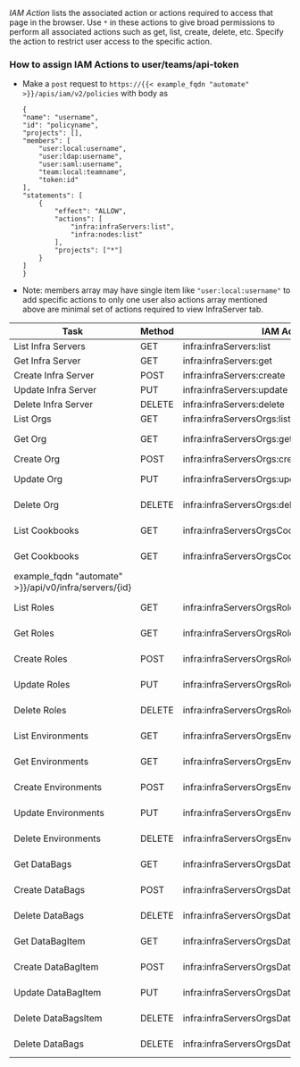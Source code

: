 *IAM Action* lists the associated action or actions required to access that page in the browser. 
Use `*` in these actions to give broad permissions to perform all associated actions such as get, list, create, delete, etc.
Specify the action to restrict user access to the specific action.

### How to assign IAM Actions to user/teams/api-token

 *  Make a `post` request to `https://{{< example_fqdn "automate" >}}/apis/iam/v2/policies`
    with body as 

    ```
    {
    "name": "username",
    "id": "policyname",
    "projects": [],
    "members": [
        "user:local:username",
        "user:ldap:username",
        "user:saml:username",
        "team:local:teamname",
        "token:id"
    ],
    "statements": [
        {
            "effect": "ALLOW",
            "actions": [
                "infra:infraServers:list",
                "infra:nodes:list"
            ],
            "projects": ["*"]
        }
    ]
    }
    ```

- Note: members array may have single item like `"user:local:username"` to add specific actions to only one user also actions array mentioned above are minimal set of actions required to view InfraServer tab.



| Task | Method     | IAM Action | API endpoint  | URL      |
| ------| ---------- | --------- | ------------- | --------- |
| List Infra Servers | GET | infra:infraServers:list | /api/v0/infra/servers | https://{{< example_fqdn "automate" >}}/api/v0/infra/servers |
| Get Infra Server | GET | infra:infraServers:get | /api/v0/infra/servers/{id} | https://{{< example_fqdn "automate" >}}/api/v0/infra/servers/{id} |
| Create Infra Server | POST | infra:infraServers:create | /api/v0/infra/servers | https://{{< example_fqdn "automate" >}}/api/v0/infra/servers |
| Update Infra Server | PUT | infra:infraServers:update | /api/v0/infra/servers/{id} | https://{{< example_fqdn "automate" >}}/api/v0/infra/servers/{id} |
| Delete Infra Server | DELETE | infra:infraServers:delete | /api/v0/infra/servers/{id} | https://{{< example_fqdn "automate" >}}/api/v0/infra/servers/{id} |
| List Orgs | GET | infra:infraServersOrgs:list | /api/v0/infra/servers/{server_id}/orgs | https://{{< example_fqdn "automate" >}}/api/v0/infra/servers/{server_id}/orgs |
| Get Org | GET | infra:infraServersOrgs:get | /api/v0/infra/servers/{server_id}/orgs/{id} | https://{{< example_fqdn "automate" >}}/api/v0/infra/servers/{server_id}/orgs/{id} |
| Create Org | POST | infra:infraServersOrgs:create,iam:projects:assign | /api/v0/infra/servers/{server_id}/orgs | https://{{< example_fqdn "automate" >}}/api/v0/infra/servers/{server_id}/orgs |
| Update Org | PUT | infra:infraServersOrgs:update | /api/v0/infra/servers/{server_id}/orgs/{id}  | https://{{< example_fqdn "automate" >}}/api/v0/infra/servers/{server_id}/orgs/{id} |
| Delete Org | DELETE | infra:infraServersOrgs:delete | /api/v0/infra/servers/{server_id}/orgs/{id} | https://{{< example_fqdn "automate" >}}/api/v0/infra/servers/{server_id}/orgs/{id} |
| List Cookbooks | GET | infra:infraServersOrgsCookbooks:list | /api/v0/infra/servers/{server_id}/orgs/{org_id}/cookbooks | https://{{< example_fqdn "automate" >}}/api/v0/infra/servers/{server_id}/orgs/{org_id}/cookbooks |
| Get Cookbooks | GET | infra:infraServersOrgsCookbooks:get | /api/v0/infra/servers/{server_id}/orgs/{org_id}/cookbooks/{name} | https://{{< example_fqdn "automate" >}}/api/v0/infra/servers/{server_id}/orgs/{org_id}/cookbooks/{name} |
example_fqdn "automate" >}}/api/v0/infra/servers/{id} |
| List Roles | GET | infra:infraServersOrgsRoles:list | /api/v0/infra/servers/{id}/orgs/{org_id}/roles | https://{{< example_fqdn "automate" >}}/api/v0/infra/servers/{id}/orgs/{org_id}/roles |
| Get Roles | GET | infra:infraServersOrgsRoles:get | /api/v0/infra/servers/{id}/orgs/{org_id}/roles/{name} | https://{{< example_fqdn "automate" >}}/api/v0/infra/servers/{id}/orgs/{org_id}/roles/{name} |
| Create Roles | POST | infra:infraServersOrgsRoles:create | /api/v0/infra/servers/{id}/orgs/{org_id}/roles | https://{{< example_fqdn "automate" >}}/api/v0/infra/servers/{id}/orgs/{org_id}/roles |
| Update Roles | PUT | infra:infraServersOrgsRoles:update | /api/v0/infra/servers/{id}/orgs/{org_id}/roles/{name} | https://{{< example_fqdn "automate" >}}/api/v0/infra/servers/{id}/orgs/{org_id}/roles/{name} |
| Delete Roles | DELETE | infra:infraServersOrgsRoles:delete | /api/v0/infra/servers/{id}/orgs/{org_id}/roles/{name} | https://{{< example_fqdn "automate" >}}/api/v0/infra/servers/{id}/orgs/{org_id}/roles/{name} |
| List Environments | GET | infra:infraServersOrgsEnvironments:list | /api/v0/infra/servers/{id}/orgs/{org_id}/environments | https://{{< example_fqdn "automate" >}}/api/v0/infra/servers/{id}/orgs/{org_id}/environments |
| Get Environments | GET | infra:infraServersOrgsEnvironments:get | /api/v0/infra/servers/{id}/orgs/{org_id}/environments/{name} | https://{{< example_fqdn "automate" >}}/api/v0/infra/servers/{id}/orgs/{org_id}/environments/{name} |
| Create Environments | POST | infra:infraServersOrgsEnvironments:create | /api/v0/infra/servers/{id}/orgs/{org_id}/environments | https://{{< example_fqdn "automate" >}}/api/v0/infra/servers/{id}/orgs/{org_id}/environments |
| Update Environments | PUT | infra:infraServersOrgsEnvironments:update | /api/v0/infra/servers/{id}/orgs/{org_id}/environments/{name} | https://{{< example_fqdn "automate" >}}/api/v0/infra/servers/{id}/orgs/{org_id}/environments/{name} |
| Delete Environments | DELETE | infra:infraServersOrgsEnvironments:delete | /api/v0/infra/servers/{id}/orgs/{org_id}/environments/{name} | https://{{< example_fqdn "automate" >}}/api/v0/infra/servers/{id}/orgs/{org_id}/environments/{name} |
| Get DataBags | GET | infra:infraServersOrgsDataBags:get | /api/v0/infra/servers/{id}/orgs/{org_id}/data_bags | https://{{< example_fqdn "automate" >}}/api/v0/infra/servers/{id}/orgs/{org_id}/data_bags |
| Create DataBags | POST | infra:infraServersOrgsDataBags:create | /api/v0/infra/servers/{id}/orgs/{org_id}/data_bags | https://{{< example_fqdn "automate" >}}/api/v0/infra/servers/{id}/orgs/{org_id}/data_bags |
| Delete DataBags | DELETE | infra:infraServersOrgsDataBags:delete | /api/v0/infra/servers/{id}/orgs/{org_id}/data_bags/{name} | https://{{< example_fqdn "automate" >}}/api/v0/infra/servers/{id}/orgs/{org_id}/data_bags/{name} |
| Get DataBagItem | GET | infra:infraServersOrgsDataBagsItem:get | /api/v0/infra/servers/{server_id}/orgs/{org_id}/data_bags/{name}/{item} | https://{{< example_fqdn "automate" >}}/api/v0/infra/servers/{server_id}/orgs/{org_id}/data_bags/{name}/{item} |
| Create DataBagItem | POST | infra:infraServersOrgsDataBagsItem:create | /api/v0/infra/servers/{server_id}/orgs/{org_id}/data_bags/{name} | https://{{< example_fqdn "automate" >}}/api/v0/infra/servers/{server_id}/orgs/{org_id}/data_bags/{name} |
| Update DataBagItem | PUT | infra:infraServersOrgsDataBagsItem:update | /api/v0/infra/servers/{server_id}/orgs/{org_id}/data_bags/{name}/{item_id} | https://{{< example_fqdn "automate" >}}/api/v0/infra/servers/{server_id}/orgs/{org_id}/data_bags/{name}/{item_id} |
| Delete DataBagsItem | DELETE | infra:infraServersOrgsDataBagsItem:delete | /api/v0/infra/servers/{server_id}/orgs/{org_id}/data_bags/{name}/{item} | https://{{< example_fqdn "automate" >}}/api/v0/infra/servers/{server_id}/orgs/{org_id}/data_bags/{name}/{item} |
| Delete DataBags | DELETE | infra:infraServersOrgsDataBags:delete | /api/v0/infra/servers/{server_id}/orgs/{org_id}/data_bags/{name} | https://{{< example_fqdn "automate" >}}/api/v0/infra/servers/{server_id}/orgs/{org_id}/data_bags/{name} |